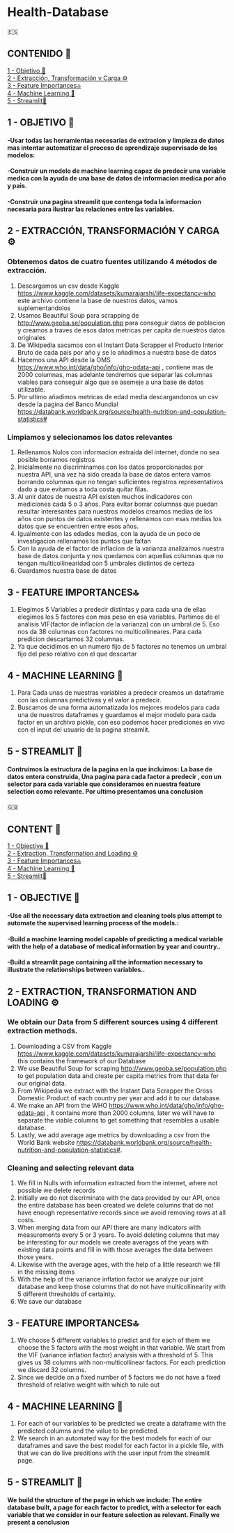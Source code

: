 # Health-Database
🇪🇸 
## CONTENIDO 📑
[1 - Objetivo 🎯](#O)<br />
[2 - Extracción, Transformación y Carga ⚙](#ETL) <br />
[3 - Feature Importances🔝](#FI)<br />
[4 - Machine Learning 🤖 ](#ML)<br />
[5 - Streamlit📡 ](#SL)<br />
 
## 1 - OBJETIVO 🎯<a name="O"/>   
#### -Usar todas las herramientas necesarias de extracion y limpieza de datos mas intentar automatizar el proceso de aprendizaje supervisado de los modelos:<br />
#### -Construir un modelo de machine learning capaz de predecir una variable medica con la ayuda de una base de datos de informacion medica por año y pais.<br />
#### -Construir una pagina streamlit que contenga toda la informacion necesaria para ilustrar las relaciones entre las variables.<br />





## 2 - EXTRACCIÓN, TRANSFORMACIÓN Y CARGA ⚙️ <a name="ETL"/>
### Obtenemos datos de cuatro fuentes utilizando 4 métodos de extracción.
1. Descargamos un csv desde Kaggle https://www.kaggle.com/datasets/kumarajarshi/life-expectancy-who este archivo contiene la base de nuestros datos, vamos suplementandolos
2. Usamos Beautiful Soup para scrapping de http://www.geoba.se/population.php para conseguir datos de poblacion y creamos a traves de esos datos metricas per capita de nuestros datos originales
3. De Wikipedia sacamos con el Instant Data Scrapper el Producto Interior Bruto de cada pais por año y se lo añadimos a nuestra base de datos
4. Hacemos una API desde la OMS https://www.who.int/data/gho/info/gho-odata-api , contiene mas de 2000 columnas, mas adelante tendremos que separar las columnas viables para conseguir algo que se asemeje a una base de datos utilizable.
5. Por ultimo añadimos metricas de edad media descargandonos un csv desde la pagina del Banco Mundial https://databank.worldbank.org/source/health-nutrition-and-population-statistics#
### Limpiamos y selecionamos los datos relevantes
1. Rellenamos Nulos con informacion  extraida del internet, donde no sea posible borramos registros
2. Inicialmente no discriminamos con los datos proporcionados por nuestra API, una vez ha sido creada la base de datos entera vamos borrando columnas que no tengan suficientes registros representativos dado a que evitamos a toda costa quitar filas.
3. Al unir datos de nuestra API existen muchos indicadores con mediciones cada 5 o 3 años. Para evitar borrar columnas que puedan resultar interesantes para nuestros modelos creamos medias de los años con puntos de datos existentes y rellenamos con esas medias los datos que se encuentren entre esos años.
4. Igualmente con las edades medias, con la ayuda de un poco de investigacion rellenamos los puntos que faltan
5. Con la ayuda de el factor de inflacion de la varianza analizamos nuestra base de datos conjunta y nos quedamos con aquellas columnas que no tengan multicollinearidad con 5 umbrales distintos de certeza
6. Guardamos nuestra base de datos

## 3 - FEATURE IMPORTANCES🔝 <a name="CH"/>
1. Elegimos 5 Variables a predecir distintas y para cada una de ellas elegimos los 5 factores con mas peso en esa variables. Partimos de el analisis VIF(factor de inflacion de la varianza) con un umbral de 5. Eso nos da 38 columnas con factores no multicollineares. Para cada predicion descartamos 32 columnas.
2. Ya que decidimos en un numero fijo de 5 factores no tenemos un umbral fijo del peso relativo con el que descartar


## 4 - MACHINE LEARNING 🤖 <a name="ML"/>
1. Para Cada unas de nuestras variables a predecir creamos un dataframe con las columnas predictivas y el valor a predecir.
2. Buscamos de una forma automatizada los mejores modelos para cada una de nuestros dataframes y guardamos el mejor modelo para cada factor en un archivo pickle, con eso podemos hacer prediciones en vivo con el input del usuario de la pagina streamlit.

## 5 - STREAMLIT 📡 <a name="SL"/>
#### Contruimos la estructura de la pagina en la que incluimos: La base de datos entera construida, Una pagina para cada factor a predecir , con un selector para cada variable que consideramos en nuestra feature selection como relevante. Por ultimo presentamos una conclusion


🇬🇧
## CONTENT 📑
[1 - Objective 🎯](#O)<br />
[2 - Extraction, Transformation and Loading ⚙](#ETL) <br />
[3 - Feature Importances🔝](#FI)<br />
[4 - Machine Learning 🤖 ](#ML)<br />
[5 - Streamlit📡 ](#SL)<br />
 
## 1 - OBJECTIVE 🎯<a name="O"/>   
#### -Use all the necessary data extraction and cleaning tools plus attempt to automate the supervised learning process of the models.:<br />
#### -Build a machine learning model capable of predicting a medical variable with the help of a database of medical information by year and country..<br />
#### -Build a streamlit page containing all the information necessary to illustrate the relationships between variables..<br />





## 2 - EXTRACTION, TRANSFORMATION AND LOADING ⚙️ <a name="ETL"/>
### We obtain our Data from 5 different sources using 4 different extraction methods.
1. Downloading a CSV from Kaggle https://www.kaggle.com/datasets/kumarajarshi/life-expectancy-who this contains the framework of our Database
2. We use Beautiful Soup for scraping http://www.geoba.se/population.php to get population data and create per capita metrics from that data for our original data.
3. From Wikipedia we extract with the Instant Data Scrapper the Gross Domestic Product of each country per year and add it to our database.
4. We make an API from the WHO https://www.who.int/data/gho/info/gho-odata-api , it contains more than 2000 columns, later we will have to separate the viable columns to get something that resembles a usable database.
5. Lastly, we add average age metrics by downloading a csv from the World Bank website https://databank.worldbank.org/source/health-nutrition-and-population-statistics#.
### Cleaning and selecting relevant data
1. We fill in Nulls with information extracted from the internet, where not possible we delete records
2. Initially we do not discriminate with the data provided by our API, once the entire database has been created we delete columns that do not have enough representative records since we avoid removing rows at all costs.
3. When merging data from our API there are many indicators with measurements every 5 or 3 years. To avoid deleting columns that may be interesting for our models we create averages of the years with existing data points and fill in with those averages the data between those years.
4. Likewise with the average ages, with the help of a little research we fill in the missing items
5. With the help of the variance inflation factor we analyze our joint database and keep those columns that do not have multicollinearity with 5 different thresholds of certainty.
6. We save our database

## 3 - FEATURE IMPORTANCES🔝 <a name="CH"/>
1. We choose 5 different variables to predict and for each of them we choose the 5 factors with the most weight in that variable. We start from the VIF (variance inflation factor) analysis with a threshold of 5. This gives us 38 columns with non-multicollinear factors. For each prediction we discard 32 columns.
2. Since we decide on a fixed number of 5 factors we do not have a fixed threshold of relative weight with which to rule out


## 4 - MACHINE LEARNING 🤖 <a name="ML"/>
1. For each of our variables to be predicted we create a dataframe with the predicted columns and the value to be predicted.
2. We search in an automated way for the best models for each of our dataframes and save the best model for each factor in a pickle file, with that we can do live preditions with the user input from the streamlit page.

## 5 - STREAMLIT 📡 <a name="SL"/>
#### We build the structure of the page in which we include: The entire database built, a page for each factor to predict, with a selector for each variable that we consider in our feature selection as relevant. Finally we present a conclusion
